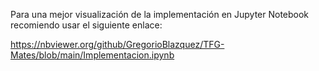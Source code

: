 Para una mejor visualización de la implementación en Jupyter Notebook recomiendo usar el siguiente enlace:

https://nbviewer.org/github/GregorioBlazquez/TFG-Mates/blob/main/Implementacion.ipynb
